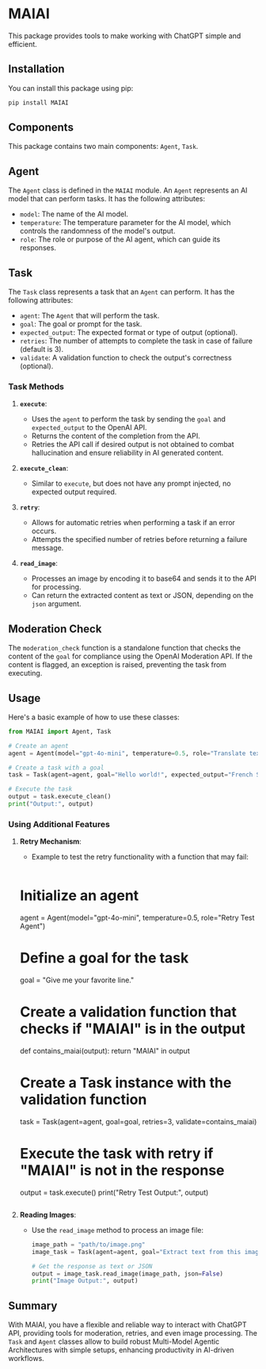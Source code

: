 
# MAIAI

This package provides tools to make working with ChatGPT simple and efficient.

## Installation

You can install this package using pip:

```bash
pip install MAIAI
```

## Components

This package contains two main components: `Agent`, `Task`.

## Agent

The `Agent` class is defined in the `MAIAI` module. An `Agent` represents an AI model that can perform tasks. It has the following attributes:

- `model`: The name of the AI model.
- `temperature`: The temperature parameter for the AI model, which controls the randomness of the model's output.
- `role`: The role or purpose of the AI agent, which can guide its responses.

## Task

The `Task` class represents a task that an `Agent` can perform. It has the following attributes:

- `agent`: The `Agent` that will perform the task.
- `goal`: The goal or prompt for the task.
- `expected_output`: The expected format or type of output (optional).
- `retries`: The number of attempts to complete the task in case of failure (default is 3).
- `validate`: A validation function to check the output's correctness (optional).

### Task Methods

1. **`execute`**: 
   - Uses the `agent` to perform the task by sending the `goal` and `expected_output` to the OpenAI API.
   - Returns the content of the completion from the API.
   - Retries the API call if desired output is not obtained to combat hallucination and ensure reliability in AI generated content.

2. **`execute_clean`**:
   - Similar to `execute`, but does not have any prompt injected, no expected output required.

3. **`retry`**:
   - Allows for automatic retries when performing a task if an error occurs.
   - Attempts the specified number of retries before returning a failure message.

4. **`read_image`**:
   - Processes an image by encoding it to base64 and sends it to the API for processing.
   - Can return the extracted content as text or JSON, depending on the `json` argument.

## Moderation Check

The `moderation_check` function is a standalone function that checks the content of the `goal` for compliance using the OpenAI Moderation API. If the content is flagged, an exception is raised, preventing the task from executing.

## Usage

Here's a basic example of how to use these classes:

```python
from MAIAI import Agent, Task

# Create an agent
agent = Agent(model="gpt-4o-mini", temperature=0.5, role="Translate text from English to French.")

# Create a task with a goal
task = Task(agent=agent, goal="Hello world!", expected_output="French Sentence")

# Execute the task
output = task.execute_clean()
print("Output:", output)

```

### Using Additional Features

1. **Retry Mechanism**:
   - Example to test the retry functionality with a function that may fail:

     ```python
    # Initialize an agent
    agent = Agent(model="gpt-4o-mini", temperature=0.5, role="Retry Test Agent")

    # Define a goal for the task
    goal = "Give me your favorite line."

    # Create a validation function that checks if "MAIAI" is in the output
    def contains_maiai(output):
        return "MAIAI" in output

    # Create a Task instance with the validation function
    task = Task(agent=agent, goal=goal, retries=3, validate=contains_maiai)

    # Execute the task with retry if "MAIAI" is not in the response
    output = task.execute()
    print("Retry Test Output:", output)
     ```

2. **Reading Images**:
   - Use the `read_image` method to process an image file:

     ```python
     image_path = "path/to/image.png"
     image_task = Task(agent=agent, goal="Extract text from this image.")

     # Get the response as text or JSON
     output = image_task.read_image(image_path, json=False)
     print("Image Output:", output)
     ```

## Summary

With MAIAI, you have a flexible and reliable way to interact with ChatGPT API, providing tools for moderation, retries, and even image processing. The `Task` and `Agent` classes allow to build robust Multi-Model Agentic Architectures with simple setups, enhancing productivity in AI-driven workflows.
